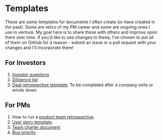 # Templates
These are some templates for documents I often create (or have created in the past). Some are relics of my PM career and some are ongoing ones I use in venture. My goal here is to share these with others and improve upon them over time. If you'd like to see changes to these, I've chosen to put all of them on GitHub for a reason - submit an issue or a pull request with your changes and I'll incorporate them!

## For Investors
1. [Investor questions][6]
2. [Diligence list][7]
3. [Deal retrospective template][1]. To be completed after a company exits or winds down.

## For PMs
1. How to run a [product team retrospective][2].
2. [User story template][3].
3. [Team charter document][4]
4. [Bug priority][5]

[1]:	investing/deal-retrospective.md
[2]:	product/product-retrospective.md
[3]:	product/product-userstory.md
[4]:    product/product-teamcharter.md
[5]:    product/product-bugpriority.md
[6]:	investing/investor-questions.md
[7]:	investing/investor-diligencelist.md

